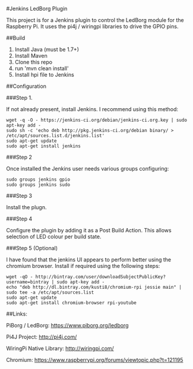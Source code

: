 #Jenkins LedBorg Plugin


This project is for a Jenkins plugin to control the LedBorg module for the Raspberry Pi. It uses the pi4j / wiringpi libraries to drive the GPIO pins.


##Build

1. Install Java (must be 1.7+)
1. Install Maven
1. Clone this repo
2. run 'mvn clean install'
3. Install hpi file to Jenkins


##Configuration


###Step 1.

If not already present, install Jenkins.  I recommend using this method:
```
wget -q -O - https://jenkins-ci.org/debian/jenkins-ci.org.key | sudo apt-key add -
sudo sh -c 'echo deb http://pkg.jenkins-ci.org/debian binary/ > /etc/apt/sources.list.d/jenkins.list'
sudo apt-get update
sudo apt-get install jenkins
```

###Step 2

Once installed the Jenkins user needs various groups configuring:
```
sudo groups jenkins gpio
sudo groups jenkins sudo
```


###Step 3

Install the plugn.


###Step 4

Configure the plugin by adding it as a Post Build Action.  This allows selection of LED colour per build state.


###Step 5 (Optional)

I have found that the jenkins UI appears to perform better using the chromium browser.  Install if required using the following steps:

```
wget -qO - http://bintray.com/user/downloadSubjectPublicKey?username=bintray | sudo apt-key add -
echo "deb http://dl.bintray.com/kusti8/chromium-rpi jessie main" | sudo tee -a /etc/apt/sources.list
sudo apt-get update
sudo apt-get install chromium-browser rpi-youtube
```


##Links:

PiBorg / LedBorg: https://www.piborg.org/ledborg

Pi4J Project: http://pi4j.com/

WiringPi Native Library: http://wiringpi.com/

Chromium: https://www.raspberrypi.org/forums/viewtopic.php?t=121195




